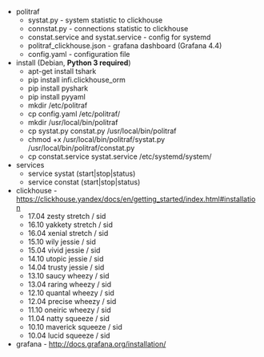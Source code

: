 * politraf
  * systat.py - system statistic to clickhouse
  * connstat.py - connections statistic to clickhouse
  * constat.service and systat.service - config for systemd
  * politraf_clickhouse.json - grafana dashboard (Grafana 4.4)
  * config.yaml - configuration file
* install (Debian, **Python 3 required**)
  * apt-get install tshark
  * pip install infi.clickhouse_orm
  * pip install pyshark
  * pip install pyyaml
  * mkdir /etc/politraf
  * cp config.yaml /etc/politraf/
  * mkdir /usr/local/bin/politraf
  * cp systat.py constat.py /usr/local/bin/politraf
  * chmod +x /usr/local/bin/politraf/systat.py /usr/local/bin/politraf/constat.py
  * cp constat.service systat.service /etc/systemd/system/
* services
  * service systat (start|stop|status)
  * service constat (start|stop|status)
* clickhouse - https://clickhouse.yandex/docs/en/getting_started/index.html#installation
  * 17.04  zesty      stretch / sid
  * 16.10  yakkety    stretch / sid
  * 16.04  xenial     stretch / sid
  * 15.10  wily       jessie  / sid
  * 15.04  vivid      jessie  / sid
  * 14.10  utopic     jessie  / sid
  * 14.04  trusty     jessie  / sid
  * 13.10  saucy      wheezy  / sid
  * 13.04  raring     wheezy  / sid
  * 12.10  quantal    wheezy  / sid
  * 12.04  precise    wheezy  / sid
  * 11.10  oneiric    wheezy  / sid
  * 11.04  natty      squeeze / sid
  * 10.10  maverick   squeeze / sid
  * 10.04  lucid      squeeze / sid
* grafana - http://docs.grafana.org/installation/